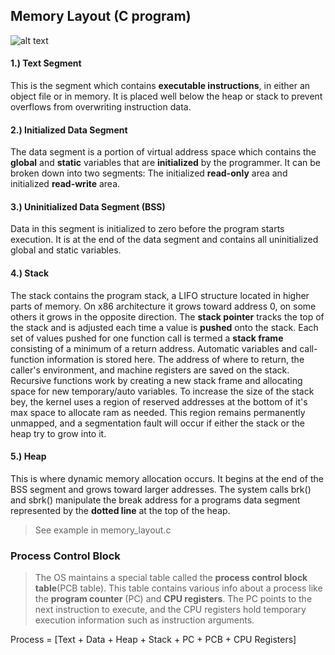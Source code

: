 ## Memory Layout (C program)




![alt text][memoryLayout]

[memoryLayout]: https://cdncontribute.geeksforgeeks.org/wp-content/uploads/memoryLayoutC.jpg "Memory Layout"


####  1.) Text Segment

This is the segment which contains **executable instructions**, in either an object file or in memory. It is placed well below the heap or stack to prevent overflows from overwriting instruction data.

#### 2.) Initialized Data Segment

The data segment is a portion of virtual address space which contains the **global** and **static** variables that are **initialized** by the programmer. It can be broken down into two segments: The initialized **read-only** area and initialized **read-write** area. 

#### 3.) Uninitialized Data Segment (BSS)

Data in this segment is initialized to zero before the program starts execution. It is at the end of the data segment and contains all uninitialized global and static variables.

#### 4.) Stack

The stack contains the program stack, a LIFO structure located in higher parts of memory. On x86 architecture it grows toward address 0, on some others it grows in the opposite direction. The **stack pointer** tracks the top of the stack and is adjusted each time a value is **pushed** onto the stack. Each set of values pushed for one function call is termed a **stack frame** consisting of a minimum of a return address. Automatic variables and call-function information is stored here. The address of where to return, the caller's environment, and machine registers are saved on the stack. Recursive functions work by creating a new stack frame and allocating space for new temporary/auto variables. To increase the size of the stack bey, the kernel uses a region of reserved addresses at the bottom of it's max space to allocate ram as needed. This region remains permanently unmapped, and a segmentation fault will occur if either the stack or the heap try to grow into it. 

#### 5.) Heap

This is where dynamic memory allocation occurs. It begins at the end of the BSS segment and grows toward larger addresses. The system calls brk() and sbrk() manipulate the break address for a programs data segment represented by the **dotted line** at the top of the heap.

> See example in memory_layout.c

### Process Control Block

> The OS maintains a special table called the **process control block table**(PCB table). This table contains various info about a process like the **program counter** (PC) and **CPU registers**. The PC points to the next instruction to execute, and the CPU registers hold temporary execution information such as instruction arguments.

Process = [Text + Data + Heap + Stack + PC + PCB + CPU Registers]  